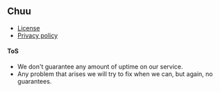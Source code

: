 ## Chuu

- [License](../LICENSE)
- [Privacy policy](privacy-policy.md)

#### ToS

- We don't guarantee any amount of uptime on our service.
- Any problem that arises we will try to fix when we can, but again, no guarantees.


